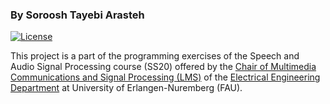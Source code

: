 
### By Soroosh Tayebi Arasteh

[![License](https://img.shields.io/badge/License-Apache%202.0-blue.svg)](https://opensource.org/licenses/Apache-2.0)

This project is a part of the programming exercises of the Speech and Audio Signal Processing course (SS20) offered by the [Chair of Multimedia Communications and Signal Processing (LMS)](https://www.lms.tf.fau.eu/) of the [Electrical Engineering Department](https://www.eei.tf.fau.de/) at University of Erlangen-Nuremberg (FAU).
